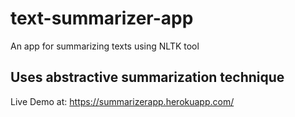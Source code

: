 # text-summarizer-app
An app for summarizing texts using NLTK tool

## Uses abstractive summarization technique
Live Demo at: https://summarizerapp.herokuapp.com/
